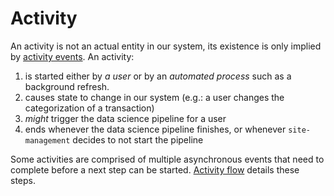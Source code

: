# Activity
An activity is not an actual entity in our system, its existence is only implied by [activity events](activity-event.md).
An activity:
1. is started either by *a user* or by an *automated process* such as a background refresh.
2. causes state to change in our system (e.g.: a user changes the categorization of a transaction)
3. *might* trigger the data science pipeline for a user
4. ends whenever the data science pipeline finishes, or whenever `site-management` decides to not start the pipeline

Some activities are comprised of multiple asynchronous events that need to complete before a next step can be started.
[Activity flow](activity-flow.md) details these steps.
